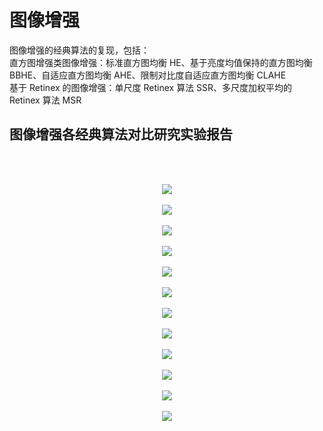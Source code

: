 # 图像增强
图像增强的经典算法的复现，包括：</br>
直方图增强类图像增强：标准直方图均衡 HE、基于亮度均值保持的直方图均衡 BBHE、自适应直方图均衡 AHE、限制对比度自适应直方图均衡 CLAHE</br>
基于 Retinex 的图像增强：单尺度 Retinex 算法 SSR、多尺度加权平均的 Retinex 算法 MSR</br>
## 图像增强各经典算法对比研究实验报告
</br></br>
<div align=center><img src="https://github.com/WakakaJu/pictures/tree/main/Computer-Vision/image_enhance/2.jpg"/></div></br>

<div align=center><img src="https://github.com/WakakaJu/pictures/tree/main/Computer-Vision/image_enhance/3.jpg"/></div></br>

<div align=center><img src="https://github.com/WakakaJu/pictures/tree/main/Computer-Vision/image_enhance/4.jpg"/></div></br>

<div align=center><img src="https://github.com/WakakaJu/pictures/tree/main/Computer-Vision/image_enhance/5.jpg"/></div></br>

<div align=center><img src="https://github.com/WakakaJu/pictures/tree/main/Computer-Vision/image_enhance/6.jpg"/></div></br>

<div align=center><img src="https://github.com/WakakaJu/pictures/tree/main/Computer-Vision/image_enhance/7.jpg"/></div></br>

<div align=center><img src="https://github.com/WakakaJu/pictures/tree/main/Computer-Vision/image_enhance/8.jpg"/></div></br>

<div align=center><img src="https://github.com/WakakaJu/pictures/tree/main/Computer-Vision/image_enhance/9.jpg"/></div></br>

<div align=center><img src="https://github.com/WakakaJu/pictures/tree/main/Computer-Vision/image_enhance/10.jpg"/></div></br>

<div align=center><img src="https://github.com/WakakaJu/pictures/tree/main/Computer-Vision/image_enhance/11.jpg"/></div></br>

<div align=center><img src="https://github.com/WakakaJu/pictures/tree/main/Computer-Vision/image_enhance/12.jpg"/></div></br>

<div align=center><img src="https://github.com/WakakaJu/pictures/tree/main/Computer-Vision/image_enhance/13.jpg"/></div></br>
